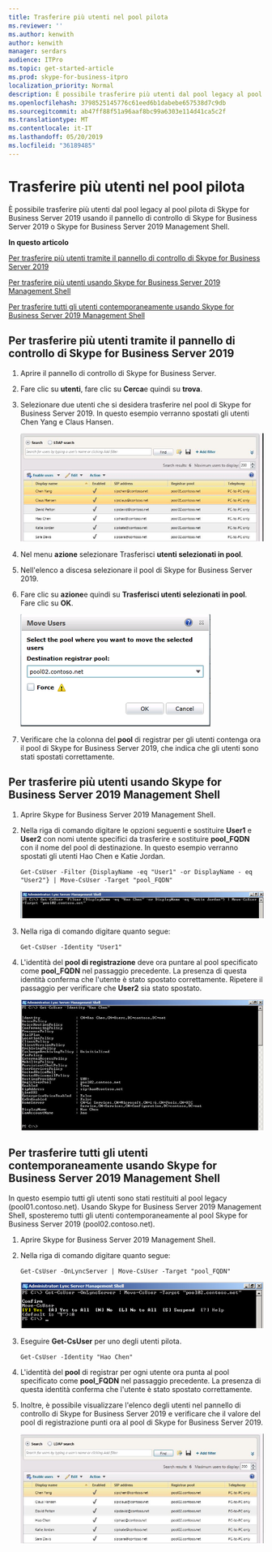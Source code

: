 ```yaml
---
title: Trasferire più utenti nel pool pilota
ms.reviewer: ''
ms.author: kenwith
author: kenwith
manager: serdars
audience: ITPro
ms.topic: get-started-article
ms.prod: skype-for-business-itpro
localization_priority: Normal
description: È possibile trasferire più utenti dal pool legacy al pool pilota di Skype for Business Server 2019 usando il pannello di controllo di Skype for Business Server 2019 o Skype for Business Server 2019 Management Shell.
ms.openlocfilehash: 3798525145776c61eed6b1dabebe657538d7c9db
ms.sourcegitcommit: ab47ff88f51a96aaf8bc99a6303e114d41ca5c2f
ms.translationtype: MT
ms.contentlocale: it-IT
ms.lasthandoff: 05/20/2019
ms.locfileid: "36189485"
---
```

# <a name="move-multiple-users-to-the-pilot-pool"></a>Trasferire più utenti nel pool pilota

È possibile trasferire più utenti dal pool legacy al pool pilota di Skype for Business Server 2019 usando il pannello di controllo di Skype for Business Server 2019 o Skype for Business Server 2019 Management Shell.

 **In questo articolo**
  
[Per trasferire più utenti tramite il pannello di controllo di Skype for Business Server 2019](#sectionSection0)
  
[Per trasferire più utenti usando Skype for Business Server 2019 Management Shell](#sectionSection1)
  
[Per trasferire tutti gli utenti contemporaneamente usando Skype for Business Server 2019 Management Shell](#sectionSection2)
  
  
## <a name="to-move-multiple-users-by-using-the-skype-for-business-server-2019-control-panel"></a>Per trasferire più utenti tramite il pannello di controllo di Skype for Business Server 2019
<a name="sectionSection0"> </a>

1. Aprire il pannello di controllo di Skype for Business Server.
    
2. Fare clic su **utenti**, fare clic su **Cerca**e quindi su **trova**.
    
3. Selezionare due utenti che si desidera trasferire nel pool di Skype for Business Server 2019. In questo esempio verranno spostati gli utenti Chen Yang e Claus Hansen.
    
     ![Spostamento di utenti nel pool di registrazione specifico](../media/Migration_LyncServer_CPanel_fromLyncServer2010_MoveMultipleUsersList.JPG)
  
4. Nel menu **azione** selezionare Trasferisci **utenti selezionati in pool**.
    
5. Nell'elenco a discesa selezionare il pool di Skype for Business Server 2019.
    
6. Fare clic su **azione**e quindi su **Trasferisci utenti selezionati in pool**. Fare clic su **OK**.
    
     ![Finestra di dialogo per lo spostamento di utenti nel pool di registrazione di destinazione](../media/Migration_LyncServer_from_LyncServer2010_CPanelMoveUserSelectPoolDialog.png)
  
7. Verificare che la colonna del **pool** di registrar per gli utenti contenga ora il pool di Skype for Business Server 2019, che indica che gli utenti sono stati spostati correttamente. 
    
## <a name="to-move-multiple-users-by-using-the-skype-for-business-server-2019-management-shell"></a>Per trasferire più utenti usando Skype for Business Server 2019 Management Shell
<a name="sectionSection1"> </a>

1. Aprire Skype for Business Server 2019 Management Shell. 
    
2. Nella riga di comando digitare le opzioni seguenti e sostituire **User1** e **User2** con nomi utente specifici da trasferire e sostituire **pool_FQDN** con il nome del pool di destinazione. In questo esempio verranno spostati gli utenti Hao Chen e Katie Jordan. 
    
   ```
   Get-CsUser -Filter {DisplayName -eq "User1" -or DisplayName - eq "User2"} | Move-CsUser -Target "pool_FQDN"
   ```

    ![Esempio di cmdlet Get-CsUser di PowerShell](../media/Migration_LyncServer_from_LyncServer2010_move2users.jpg)
  
3. Nella riga di comando digitare quanto segue: 
    
   ```
   Get-CsUser -Identity "User1"
   ```

4. L'identità del **pool di registrazione** deve ora puntare al pool specificato come **pool_FQDN** nel passaggio precedente. La presenza di questa identità conferma che l'utente è stato spostato correttamente. Ripetere il passaggio per verificare che **User2** sia stato spostato. 
    
     ![Output del cmdlet Get-UsUser-Identity di PowerShell](../media/Migration_LyncServer_from_LyncServer2010_showuser.jpg)
  
## <a name="to-move-all-users-at-the-same-time-by-using-the-skype-for-business-server-2019-management-shell"></a>Per trasferire tutti gli utenti contemporaneamente usando Skype for Business Server 2019 Management Shell
<a name="sectionSection2"> </a>

In questo esempio tutti gli utenti sono stati restituiti al pool legacy (pool01.contoso.net). Usando Skype for Business Server 2019 Management Shell, sposteremo tutti gli utenti contemporaneamente al pool Skype for Business Server 2019 (pool02.contoso.net).
  
1. Aprire Skype for Business Server 2019 Management Shell.
    
2. Nella riga di comando digitare quanto segue: 
    
   ```
   Get-CsUser -OnLyncServer | Move-CsUser -Target "pool_FQDN"
   ```

     ![Cmdlet di PowerShell e risultati in Management Shell](../media/Migration_LyncServer_CPanel_fromLyncServer2010_Move-CSUserMultipleAll.png)
  
3. Eseguire **Get-CsUser** per uno degli utenti pilota. 
    
   ```
   Get-CsUser -Identity "Hao Chen"
   ```

4. L'identità del **pool** di registrar per ogni utente ora punta al pool specificato come **pool_FQDN** nel passaggio precedente. La presenza di questa identità conferma che l'utente è stato spostato correttamente. 
    
5. Inoltre, è possibile visualizzare l'elenco degli utenti nel pannello di controllo di Skype for Business Server 2019 e verificare che il valore del pool di registrazione punti ora al pool di Skype for Business Server 2019.
    
     ![Elenco utenti del pannello di controllo di Skype for Business Server 2019](../media/Migration_LyncServer_CPanel_fromLyncServer2010_Move-CSUserVerifyHao.JPG)
  

